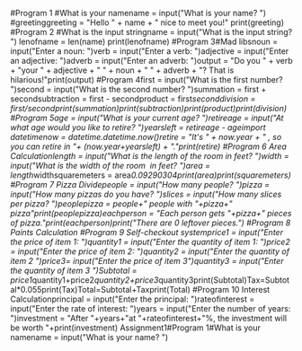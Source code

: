 #Program 1
#What is your namename = input("What is your name? ")
#greetinggreeting = "Hello " + name + " nice to meet you!"
print(greeting)
#Program 2
#What is the input stringname = input("What is the input string? ")
lenofname = len(name)
print(lenofname)
#Program 3#Mad libsnoun = input("Enter a noun: ")verb = input("Enter a verb: ")adjective = input("Enter an adjective: ")adverb = input("Enter an adverb: ")output = "Do you " + verb + "your " + adjective + " " + noun + " " + adverb + "? That is hilarious!"print(output)
#Program 4first = input("What is the first number? ")second = input("What is the second number? ")summation = first + secondsubtraction = first - secondproduct = first*seconddivision = first/secondprint(summation)print(subtraction)print(product)print(division)
#Program 5age = input("What is your current age? ")retireage = input("At what age would you like to retire? ")yearsleft = retireage - ageimport datetimenow = datetime.datetime.now()retire = "It's " + now.year + " , so you can retire in "+ (now.year+yearsleft) + "."print(retire)
#Program 6 Area Calculationlength = input("What is the length of the room in feet? ")width = input("What is the width of the room  in feet? ")area = length*widthsquaremeters = area*0.09290304print(area)print(squaremeters)
#Program 7 Pizza Dividepeople = input("How many people? ")pizza = input("How many pizzas do you have? ")slices = input("How many slices per pizza? ")peoplepizza = people+" people with "+pizza+" pizza"print(peoplepizza)eachperson = "Each person gets "+pizza+" pieces of pizza."print(eachperson)print("There are 0 leftover pieces.")
#Program 8 Paints Calculation
#Program 9 Self-checkout systemprice1 = input("Enter the price of item 1: ")quantity1 = input("Enter the quantity of item 1: ")price2 = input("Enter the price of item 2: ")quantity2 = input("Enter the quantity of item 2 ")price3= input("Enter the price of item 3")quantity3 = input("Enter the quantity of item 3 ")Subtotal = price1*quantity1+price2*quantity2+price3*quantity3print(Subtotal)Tax=Subtotal*0.055print(Tax)Total=Subtotal+Taxprint(Total)
#Program 10 Interest Calculationprincipal = input("Enter the principal: ")rateofinterest = input("Enter the rate of interest: ")years = input("Enter the number of years: ")investment = "After "+years+"at "+rateofinterest+"%, the investment will be worth "+print(investment)
Assignment1#Program 1#What is your namename = input("What is your name? ")
